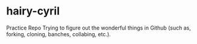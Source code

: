 # hairy-cyril
Practice Repo
Trying to figure out the wonderful things in Github (such as, forking, cloning, banches, collabing, etc.).

